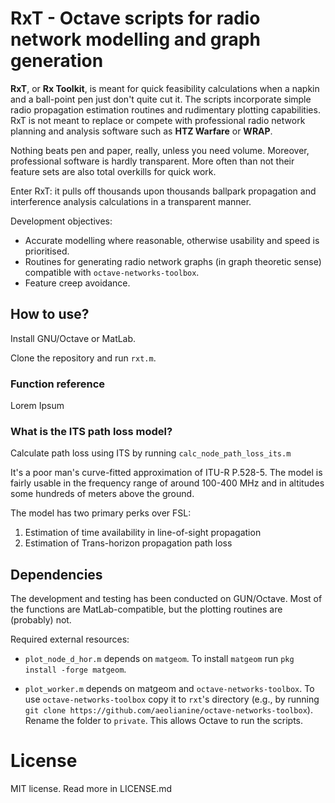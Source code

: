# RxT - Octave scripts for radio network modelling and graph generation

**RxT**, or **Rx Toolkit**, is meant for quick feasibility calculations when a napkin and a ball-point pen just don't quite cut it. The scripts incorporate simple radio propagation estimation routines and rudimentary plotting capabilities. RxT is not meant to replace or compete with professional radio network planning and analysis software such as **HTZ Warfare** or **WRAP**.

Nothing beats pen and paper, really, unless you need volume. Moreover, professional software is hardly transparent. More often than not their feature sets are also total overkills for quick work.

Enter RxT: it pulls off thousands upon thousands ballpark propagation and interference analysis calculations in a transparent manner.

Development objectives:
* Accurate modelling where reasonable, otherwise usability and speed is prioritised.
* Routines for generating radio network graphs (in graph theoretic sense) compatible with `octave-networks-toolbox`.
* Feature creep avoidance.

## How to use?

Install GNU/Octave or MatLab.

Clone the repository and run `rxt.m`.

### Function reference

Lorem Ipsum

### What is the ITS path loss model?

Calculate path loss using ITS by running `calc_node_path_loss_its.m`

It's a poor man's curve-fitted approximation of ITU-R P.528-5. The model is fairly usable in the frequency range of around 100-400 MHz and in altitudes some hundreds of meters above the ground.

The model has two primary perks over FSL:
1. Estimation of time availability in line-of-sight propagation
2. Estimation of Trans-horizon propagation path loss


## Dependencies

The development and testing has been conducted on GUN/Octave. Most of the functions are MatLab-compatible, but the plotting routines are (probably) not.

Required external resources:
* `plot_node_d_hor.m` depends on `matgeom`. To install `matgeom` run `pkg install -forge matgeom`.

* `plot_worker.m` depends on matgeom and `octave-networks-toolbox`. To use `octave-networks-toolbox` copy it to `rxt`'s directory (e.g., by running `git clone https://github.com/aeolianine/octave-networks-toolbox`). Rename the folder to `private`. This allows Octave to run the scripts.


# License

MIT license. Read more in LICENSE.md